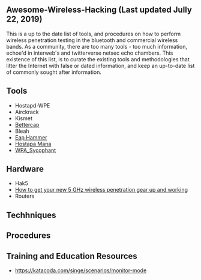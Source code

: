 ## Awesome-Wireless-Hacking (Last updated Jully 22, 2019)

This is a up to the date list of tools, and procedures on how to perform wireless penetration testing in the bluetooth and commercial wireless bands. As a community, there are too many tools - too much information, echoe'd in interweb's and twitterverse netsec echo chambers. This existence of this list, is to curate the existing tools and methodologies that litter the Internet with false or dated information, and keep an up-to-date list of commonly sought after information.


## Tools

- Hostapd-WPE
- Airckrack
- Kismet
- [Bettercap](https://github.com/bettercap/bettercap)
- Bleah
- [Eap Hammer](https://github.com/s0lst1c3/eaphammer)
- [Hostapa Mana](https://github.com/sensepost/hostapd-mana)
- [WPA_Sycophant](https://github.com/sensepost/wpa_sycophant)


## Hardware

- Hak5
- [How to get your new 5 GHz wireless penetration gear up and working](https://medium.com/@adam.toscher/configure-your-new-wireless-ac-1fb65c6ada57)
- Routers


## Techhniques

## Procedures


## Training and Education Resources

- https://katacoda.com/singe/scenarios/monitor-mode
